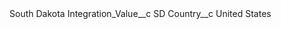 <?xml version="1.0" encoding="UTF-8"?>
<CustomMetadata xmlns="http://soap.sforce.com/2006/04/metadata" xmlns:xsi="http://www.w3.org/2001/XMLSchema-instance" xmlns:xsd="http://www.w3.org/2001/XMLSchema">
	<label>South Dakota</label>
	<values>
		<field>Integration_Value__c</field>
		<value xsi:type="xsd:string">SD</value>
	</values>
	<values>
		<field>Country__c</field>
		<value xsi:type="xsd:string">United States</value>
	</values>
</CustomMetadata>